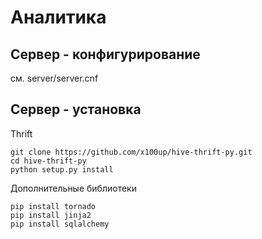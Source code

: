 Аналитика
==============

Сервер - конфигурирование
---------

см. server/server.cnf

Сервер - установка
---------

Thrift

    git clone https://github.com/x100up/hive-thrift-py.git
    cd hive-thrift-py
    python setup.py install

Дополнительные библиотеки

    pip install tornado
    pip install jinja2
    pip install sqlalchemy